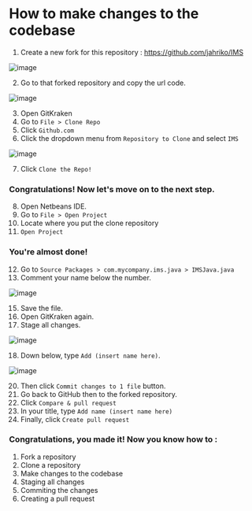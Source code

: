 # How to make changes to the codebase

1. Create a new fork for this repository : https://github.com/jahriko/IMS

![image](https://user-images.githubusercontent.com/82688509/190138027-32fc3abd-209a-43ba-9fda-21a61dc27ede.png)

2. Go to that forked repository and copy the url code.

![image](https://user-images.githubusercontent.com/82688509/190138772-467bed84-6dbc-4e26-a912-4e78723ee849.png)

3. Open GitKraken
4. Go to `File > Clone Repo`
5. Click `Github.com`
6. Click the dropdown menu from `Repository to Clone` and select `IMS`

![image](https://user-images.githubusercontent.com/82688509/190139208-e34116dd-0772-4440-9595-c64ae20267db.png)

7. Click `Clone the Repo!`

### Congratulations! Now let's move on to the next step.

8. Open Netbeans IDE.
9. Go to `File > Open Project`
10. Locate where you put the clone repository
11. `Open Project`

### You're almost done!

12. Go to `Source Packages > com.mycompany.ims.java > IMSJava.java`
13. Comment your name below the number.

![image](https://user-images.githubusercontent.com/82688509/190145195-73c9d8f3-32a8-4240-b020-436d1dc8a96f.png)

15. Save the file.
16. Open GitKraken again.
17. Stage all changes.

![image](https://user-images.githubusercontent.com/82688509/190144114-9fe27c02-5bb0-4d82-b99e-6d5179216c0b.png)

18. Down below, type `Add (insert name here)`.

![image](https://user-images.githubusercontent.com/82688509/190144445-1a54b3a2-c223-4b8f-b33a-78d853bd31b7.png)

20. Then click `Commit changes to 1 file` button.
21. Go back to GitHub then to the forked repository. 
22. Click `Compare & pull request`
23. In your title, type `Add name (insert name here)`
24. Finally, click `Create pull request`

### Congratulations, you made it! Now you know how to :

1. Fork a repository
2. Clone a repository
3. Make changes to the codebase
4. Staging all changes
5. Commiting the changes
6. Creating a pull request


